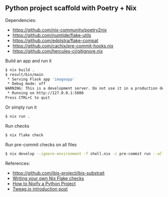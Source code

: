 ## Python project scaffold with Poetry + Nix

Dependencies:
- https://github.com/nix-community/poetry2nix
- https://github.com/numtide/flake-utils
- https://github.com/edolstra/flake-compat
- https://github.com/cachix/pre-commit-hooks.nix
- https://github.com/hercules-ci/gitignore.nix

Build an app and run it
```bash
$ nix build .
$ result/bin/main
 * Serving Flask app 'imageapp'
 * Debug mode: off
WARNING: This is a development server. Do not use it in a production deployment. Use a production WSGI server instead.
 * Running on http://127.0.0.1:5000
Press CTRL+C to quit
```

Or simply run it
```bash
$ nix run .
```

Run checks
```bash
$ nix flake check
```

Run pre-commit checks on all files
```bash
$ nix develop --ignore-environment -f shell.nix -c pre-commit run --all-files
```

References:
- https://github.com/ibis-project/ibis-substrait
- [Writing your own Nix Flake checks](https://msfjarvis.dev/posts/writing-your-own-nix-flake-checks/)
- [How to Nixify a Python Project](https://altf4.wiki/t/how-to-nixify-a-python-project/126)
- [Tweag.io introduction post](https://www.tweag.io/blog/2020-08-12-poetry2nix/)
